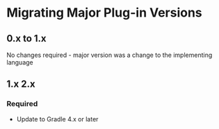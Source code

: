 # Migrating Major Plug-in Versions

## 0.x to 1.x

No changes required - major version was a change to the implementing language

## 1.x 2.x

### Required

- Update to Gradle 4.x or later